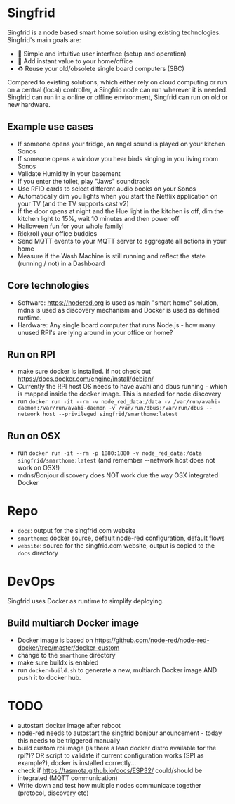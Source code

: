 # Singfrid

Singfrid is a node based smart home solution using existing technologies. Singfrid's main goals are:
- 🚀 Simple and intuitive user interface (setup and operation)
- 🥇 Add instant value to your home/office
- ♻️ Reuse your old/obsolete single board computers (SBC)

Compared to existing solutions, which either rely on cloud computing or run on a central (local) controller, a Singfrid node can run wherever it is needed. Singfrid can run in a online or offline environment, Singfrid can run on old or new hardware.

## Example use cases

- If someone opens your fridge, an angel sound is played on your kitchen Sonos
- If someone opens a window you hear birds singing in you living room Sonos
- Validate Humidity in your basement
- If you enter the toilet, play "Jaws" soundtrack
- Use RFID cards to select different audio books on your Sonos
- Automatically dim you lights when you start the Netflix application on your TV (and the TV supports cast v2)
- If the door opens at night and the Hue light in the kitchen is off, dim the kitchen light to 15%, wait 10 minutes and then power off
- Halloween fun for your whole family!
- Rickroll your office buddies
- Send MQTT events to your MQTT server to aggregate all actions in your home
- Measure if the Wash Machine is still running and reflect the state (running / not) in a Dashboard

## Core technologies

- Software: https://nodered.org is used as main "smart home" solution, mdns is used as discovery mechanism and Docker is used as defined runtime.
- Hardware: Any single board computer that runs Node.js - how many unused RPI's are lying around in your office or home?

## Run on RPI

- make sure docker is installed. If not check out https://docs.docker.com/engine/install/debian/
- Currently the RPI host OS needs to have avahi and dbus running - which is mapped inside the docker image. This is needed for node discovery
- run `docker run -it --rm -v node_red_data:/data -v /var/run/avahi-daemon:/var/run/avahi-daemon -v /var/run/dbus:/var/run/dbus --network host --privileged singfrid/smarthome:latest`

## Run on OSX

- run `docker run -it --rm -p 1880:1880 -v node_red_data:/data singfrid/smarthome:latest` (and remember --network host does not work on OSX!)
- mdns/Bonjour discovery does NOT work due the way OSX integrated Docker

# Repo

- `docs`: output for the singfrid.com website
- `smarthome`: docker source, default node-red configuration, default flows
- `website`: source for the singfrid.com website, output is copied to the `docs` directory

# DevOps

Singfrid uses Docker as runtime to simplify deploying.

## Build multiarch Docker image

- Docker image is based on https://github.com/node-red/node-red-docker/tree/master/docker-custom
- change to the `smarthome` directory
- make sure buildx is enabled
- run `docker-build.sh` to generate a new, multiarch Docker image AND push it to docker hub.

# TODO
- autostart docker image after reboot
- node-red needs to autostart the singfrid bonjour anouncement - today this needs to be triggered manually
- build custom rpi image (is there a lean docker distro available for the rpi?)? OR script to validate if current configuration works (SPI as example?), docker is installed correctly...
- check if https://tasmota.github.io/docs/ESP32/ could/should be integrated (MQTT communication)
- Write down and test how multiple nodes communicate together (protocol, discovery etc)
